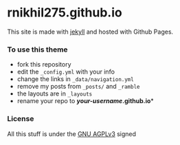 # rnikhil275.github.io
This site is made with [jekyll](http://jekyllrb.com) and hosted with Github Pages.


### To use this theme

* fork this repository
* edit the `_config.yml` with your info
* change the links in `_data/navigation.yml`
* remove my posts from `_posts/` and `_ramble`
* the layouts are in `_layouts`
* rename your repo to ***your-username*.github.io***


### License
All this stuff is under the [GNU AGPLv3](http://choosealicense.com/licenses/agpl-3.0/)
signed
